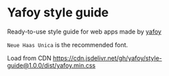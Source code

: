 # Yafoy style guide

Ready-to-use style guide for web apps made by [yafoy](http://yafoy.com)

`Neue Haas Unica` is the recommended font.

Load from CDN https://cdn.jsdelivr.net/gh/yafoy/style-guide@1.0.0/dist/yafoy.min.css
